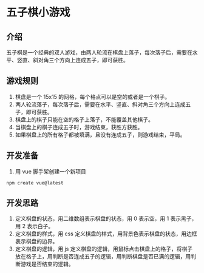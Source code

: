 # 五子棋小游戏

## 介绍

五子棋是一个经典的双人游戏，由两人轮流在棋盘上落子，每次落子后，需要在水平、竖直、斜对角三个方向上连成五子，即可获胜。

## 游戏规则

1. 棋盘是一个 15x15 的网格，每个格点可以是空的或者是一个棋子。
2. 两人轮流落子，每次落子后，需要在水平、竖直、斜对角三个方向上连成五子，即可获胜。
3. 棋盘上的棋子只能在空的格子上落子，不能覆盖其他棋子。
4. 当棋盘上的棋子连成五子时，游戏结束，获胜方获胜。
5. 如果棋盘上的所有格子都被填满，且没有连成五子，则游戏结束，平局。

## 开发准备

1. 用 vue 脚手架创建一个新项目

```
npm create vue@latest
```

## 开发思路

1. 定义棋盘的状态，用二维数组表示棋盘的状态，用 0 表示空，用 1 表示黑子，用 2 表示白子。
2. 定义棋盘的样式，用 css 定义棋盘的样式，用背景色表示棋盘的状态，用边框表示棋盘的边界。
3. 定义棋盘的逻辑，用 js 定义棋盘的逻辑，用鼠标点击棋盘上的格子，将棋子放在格子上，用判断是否连成五子的逻辑，用判断棋盘是否已满的逻辑，用判断游戏是否结束的逻辑。
